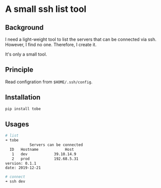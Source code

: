 # A small ssh list tool
## Background
I need a light-weight tool to list the servers that can be connected via ssh. However, I find no one. Therefore, I create it.

It's only a small tool.

## Principle
Read configration from `$HOME/.ssh/config`.

## Installation

```python
pip install tobe
```

## Usages
```bash
# list
➜ tobe
           Servers can be connected
  ID   Hostname            Host
   1   dev            39.10.14.9
   2   prod           192.68.5.31
version: 0.1.1
date: 2019-12-21

# connect
➜ ssh dev
```
